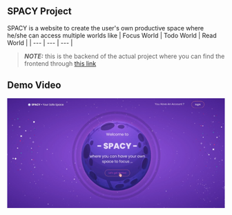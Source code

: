 ## SPACY Project 
SPACY is a website to create the user's own productive space where he/she can access multiple worlds like 
| Focus World | Todo World | Read World  |
| --- | --- | ---  |

> **_NOTE:_**  this is the backend of the actual project where you can find the frontend through [this link](https://github.com/hadilHelali/MyWorld_AngularProject_Front)
## Demo Video
[![Demo](./SPACY.png)](https://clipchamp.com/watch/gQPE5UwjIYs)

